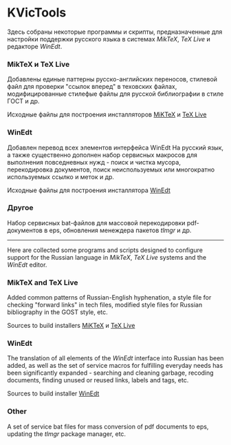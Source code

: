 # KVicTools
Здесь собраны некоторые программы и скрипты, предназначенные для настройки поддержки русского языка в системах *MikTeX*, *TeX Live* и редакторе *WinEdt*.

### MikTeX и TeX Live

Добавлены единые паттерны русско-английских переносов, стилевой файл для проверки "ссылок вперед" в теховских файлах, модифицированные стилефые файлы для русской библиографии в стиле ГОСТ и др. 

Исходные файлы для построения инсталляторов [MiKTeX](https://github.com/kozyakin/KVicTools/MiKTeX) и [TeX Live](https://github.com/kozyakin/KVicToolsTeXLive)

### WinEdt

Добавлен перевод всех элементов интерфейса WinEdt На русский язык, а также существенно дополнен набор сервисных макросов для выполнения повседневных нужд - поиск и чистка мусора, перекодировка документов, поиск неиспользуемых или многократно используемых ссылко и меток и др.

Исходные файлы для построения инсталлятора [WinEdt](https://github.com/kozyakin/KVicToolsWinEdt)

### Другое

Набор сервисных bat-файлов для массовой перекодировки pdf-документов в eps, обновления менеждера пакетов *tlmgr* и др.

---



Here are collected some programs and scripts designed to configure support for the Russian language in *MikTeX*, *TeX Live* systems and the *WinEdt* editor.

### MikTeX and TeX Live

Added common patterns of Russian-English hyphenation, a style file for checking "forward links" in tech files, modified style files for Russian bibliography in the GOST style, etc.

Sources to build installers [MiKTeX](https://github.com/kozyakin/KVicTools/MiKTeX) и [TeX Live](https://github.com/kozyakin/KVicToolsTeXLive)

### WinEdt

The translation of all elements of the *WinEdt* interface into Russian has been added, as well as the set of service macros for fulfilling everyday needs has been significantly expanded - searching and cleaning garbage, recoding documents, finding unused or reused links, labels and tags, etc.

Sources to build installer [WinEdt](https://github.com/kozyakin/KVicToolsWinEdt)

### Other

A set of service bat files for mass conversion of pdf documents to eps, updating the *tlmgr* package manager, etc.

